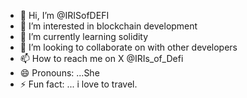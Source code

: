 - 👋 Hi, I’m @IRISofDEFI
- 👀 I’m interested in blockchain development
- 🌱 I’m currently learning solidity
- 💞️ I’m looking to collaborate on with other developers
- 📫 How to reach me on X @IRIs_of_Defi
- 😄 Pronouns: ...She
- ⚡ Fun fact: ... i love to travel.

<!---
IRISofDEFI/IRISofDEFI is a ✨ special ✨ repository because its `README.md` (this file) appears on your GitHub profile.
You can click the Preview link to take a look at your changes.
--->
